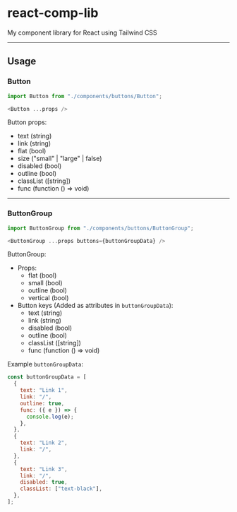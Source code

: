 # react-comp-lib

My component library for React using Tailwind CSS

<hr/>

## Usage

### Button

```js
import Button from "./components/buttons/Button";

<Button ...props />
```

Button props:

- text (string)
- link (string)
- flat (bool)
- size ("small" | "large" | false)
- disabled (bool)
- outline (bool)
- classList ([string])
- func (function () => void)

<hr/>

### ButtonGroup

```js
import ButtonGroup from "./components/buttons/ButtonGroup";

<ButtonGroup ...props buttons={buttonGroupData} />
```

ButtonGroup:

- Props:
  - flat (bool)
  - small (bool)
  - outline (bool)
  - vertical (bool)
- Button keys (Added as attributes in `buttonGroupData`):
  - text (string)
  - link (string)
  - disabled (bool)
  - outline (bool)
  - classList ([string])
  - func (function () => void)

Example `buttonGroupData`:
```js
const buttonGroupData = [
  {
    text: "Link 1",
    link: "/",
    outline: true,
    func: ({ e }) => {
      console.log(e);
    },
  },
  {
    text: "Link 2",
    link: "/",
  },
  {
    text: "Link 3",
    link: "/",
    disabled: true,
    classList: ["text-black"],
  },
];
```
